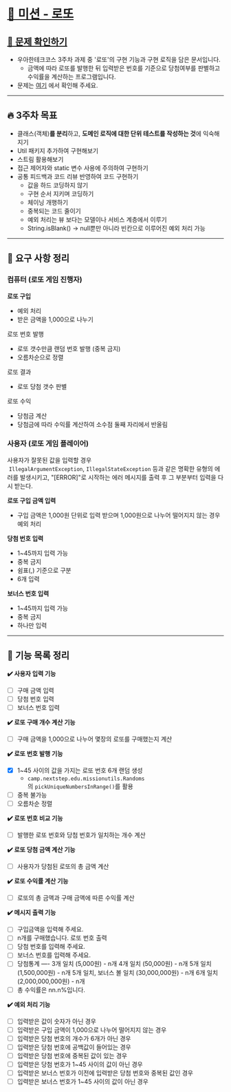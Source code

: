 # [💸 미션 - 로또](https://github.com/coenfflOo/java-lotto-6)

## **[👀 문제 확인하기](https://github.com/woowacourse-precourse/java-lotto-6)**

- 우아한테크코스 3주차 과제 중 '로또'의 구현 기능과 구현 로직을 담은 문서입니다.
    - 금액에 따라 로또를 발행한 뒤 입력받은 번호를 기준으로 당첨여부를 판별하고 수익률을 계산하는 프로그램입니다.
- 문제는 [여기](https://github.com/woowacourse-precourse/java-lotto-6) 에서 확인해 주세요.

---

## **🔥 3주차 목표**

- 클래스(객체)**를 분리**하고, **도메인 로직에 대한 단위 테스트를 작성하는 것**에 익숙해지기
- Util 패키지 추가하여 구현해보기
- 스트림 활용해보기
- 접근 제어자와 static 변수 사용에 주의하여 구현하기
- 공통 피드백과 코드 리뷰 반영하여 코드 구현하기
    - 값을 하드 코딩하지 않기
    - 구현 순서 지키며 코딩하기
    - 체이닝 개행하기
    - 중복되는 코드 줄이기
    - 예외 처리는 뷰 보다는 모델이나 서비스 계층에서 이루기
    - String.isBlank() → null뿐만 아니라 빈칸으로 이루어진 예외 처리 가능

---

## **📝 요구 사항 정리**

### **컴퓨터 (로또 게임 진행자)**

**로또 구입**

- 예외 처리
- 받은 금액을 1,000으로 나누기

로또 번호 발행

- 로또 갯수만큼 랜덤 번호 발행 (중복 금지)
- 오름차순으로 정렬

로또 결과

- 로또 당첨 갯수 판별

로또 수익

- 당첨금 계산
- 당첨금에 따라 수익률 계산하여 소수점 둘째 자리에서 반올림

### 사용자 **(로또 게임 플레이어)**

사용자가 잘못된 값을 입력할 경우  `IllegalArgumentException`, `IllegalStateException` 등과 같은 명확한 유형의 에러를 발생시키고, "[ERROR]"로 시작하는 에러 메시지를 출력 후 그 부분부터 입력을 다시 받는다.

**로또 구입 금액 입력**

- 구입 금액은 1,000원 단위로 입력 받으며 1,000원으로 나누어 떨어지지 않는 경우 예외 처리

**당첨 번호 입력**

- 1~45까지 입력 가능
- 중복 금지
- 쉼표(,) 기준으로 구분
- 6개 입력

**보너스 번호 입력**

- 1~45까지 입력 가능
- 중복 금지
- 하나만 입력

---

## **🚦 기능 목록 정리**

****✔️ 사용자 입력 기능****

- [ ]  구매 금액 입력
- [ ]  당첨 번호 입력
- [ ]  보너스 번호 입력

****✔️ 로또 구매 개수 계산 기능****

- [ ]  구매 금액을 1,000으로 나누어 몇장의 로또를 구매했는지 계산

****✔️ 로또 번호 발행 기능****

- [x]  1~45 사이의 값을 가지는 로또 번호 6개 랜덤 생성
    - `camp.nextstep.edu.missionutils.Randoms`의 `pickUniqueNumbersInRange()`를 활용
- [ ]  중복 불가능
- [ ]  오름차순 정렬

****✔️ 로또 번호 비교 기능****

- [ ]  발행한 로또 번호와 당첨 번호가 일치하는 개수 계산

****✔️ 로또 당첨 금액 계산 기능****

- [ ]  사용자가 당첨된 로또의 총 금액 계산

****✔️ 로또 수익률 계산 기능****

- [ ]  로또의 총 금액과 구매 금액에 따른 수익률 계산

****✔️ 메시지 출력 기능****

- [ ]  구입금액을 입력해 주세요.
- [ ]  n개를 구매했습니다.
  로또 번호 출력
- [ ]  당첨 번호를 입력해 주세요.
- [ ]  보너스 번호를 입력해 주세요.
- [ ]  당첨통계
  —-
  3개 일치 (5,000원) - n개
  4개 일치 (50,000원) - n개
  5개 일치 (1,500,000원) - n개
  5개 일치, 보너스 볼 일치 (30,000,000원) - n개
  6개 일치 (2,000,000,000원) - n개
- [ ]  총 수익률은 nn.n%입니다.

****✔️ 예외 처리 기능****

- [ ]  입력받은 값이 숫자가 아닌 경우
- [ ]  입력받은 구입 금액이 1,000으로 나누어 떨어지지 않는 경우
- [ ]  입력받은 당첨 번호의 개수가 6개가 아닌 경우
- [ ]  입력받은 당첨 번호에 공백값이 들어있는 경우
- [ ]  입력받은 당첨 번호에 중복된 값이 있는 경우
- [ ]  입력받은 당첨 번호가 1~45 사이의 값이 아닌 경우
- [ ]  입력받은 보너스 번호가 이전에 입력받은 당첨 번호와 중복된 값인 경우
- [ ]  입력받은 보너스 번호가 1~45 사이의 값이 아닌 경우